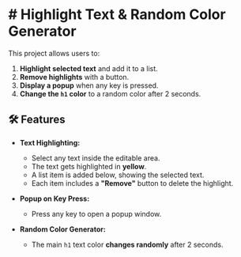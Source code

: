 # # Highlight Text & Random Color Generator

This project allows users to:
1. **Highlight selected text** and add it to a list.
2. **Remove highlights** with a button.
3. **Display a popup** when any key is pressed.
4. **Change the `h1` color** to a random color after 2 seconds.

## 🛠 Features
- **Text Highlighting:**  
  - Select any text inside the editable area.
  - The text gets highlighted in **yellow**.
  - A list item is added below, showing the selected text.
  - Each item includes a **"Remove"** button to delete the highlight.

- **Popup on Key Press:**  
  - Press any key to open a popup window.

- **Random Color Generator:**  
  - The main `h1` text color **changes randomly** after 2 seconds.

